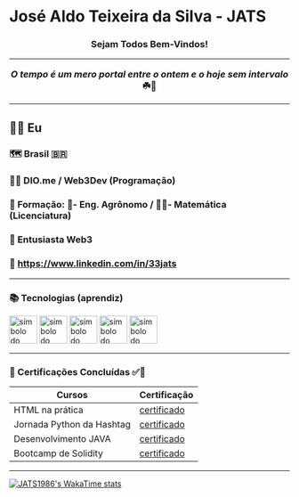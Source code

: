 # José Aldo Teixeira da Silva - JATS

<h3 style="text-align: center;">Sejam Todos Bem-Vindos!</3>

---

<p><em>O tempo é um mero portal entre o ontem e o hoje sem intervalo</em> ☘️🤞</p>

---

## 👨‍💻 Eu

### 🗺 Brasil 🇧🇷

### 👨‍🎓 DIO.me / Web3Dev (Programação)

### 🏫 Formação: 🌱- Eng. Agrônomo / 👨‍🏫- Matemática (Licenciatura)

### 🚀 Entusiasta Web3

### 🔗 https://www.linkedin.com/in/33jats

--- 

### 📚 Tecnologias (aprendiz)

<img src="https://cdn.jsdelivr.net/gh/devicons/devicon@latest/icons/html5/html5-original.svg" alt="símbolo do HTML" width="50px"/> <img src="https://cdn.jsdelivr.net/gh/devicons/devicon@latest/icons/python/python-original.svg" alt="símbolo do Python" width="50px"/> <img src="https://cdn.jsdelivr.net/gh/devicons/devicon@latest/icons/java/java-original.svg" alt="símbolo do JAVA" width="50px"/> <img src="https://cdn.jsdelivr.net/gh/devicons/devicon@latest/icons/rust/rust-original.svg" alt="símbolo do Rust" width="50px"/> <img src="https://cdn.jsdelivr.net/gh/devicons/devicon@latest/icons/solidity/solidity-original.svg" alt="símbolo do Solidity" width="50px"/>

---

### 🔖 Certificações Concluídas ✅👣

| Cursos | Certificação|
| ------ | ----------- |
| HTML na prática | [certificado](https://www.dio.me/certificate/20E83CC7/share) |
| Jornada Python da Hashtag | [certificado](https://www.linkedin.com/posts/33jats_participa%C3%A7%C3%A3o-na-jornada-python-da-hashtag-activity-7196337741561769984-pQW5?utm_source=share&utm_medium=member_desktop) |
| Desenvolvimento JAVA | [certificado](https://www.dio.me/certificate/VNXAAGY9/share) |
| Bootcamp de Solidity | [certificado](https://www.linkedin.com/posts/33jats_certifica%C3%A7%C3%A3o-bootcamp-de-solidity-da-empresa-activity-7072046339311775744-teXE?utm_source=share&utm_medium=member_desktop) |

---

[![JATS1986's WakaTime stats](https://github-readme-stats.vercel.app/api/wakatime?JATS1986=ffflabs)](https://github.com/JATS1986/github-readme-stats)
